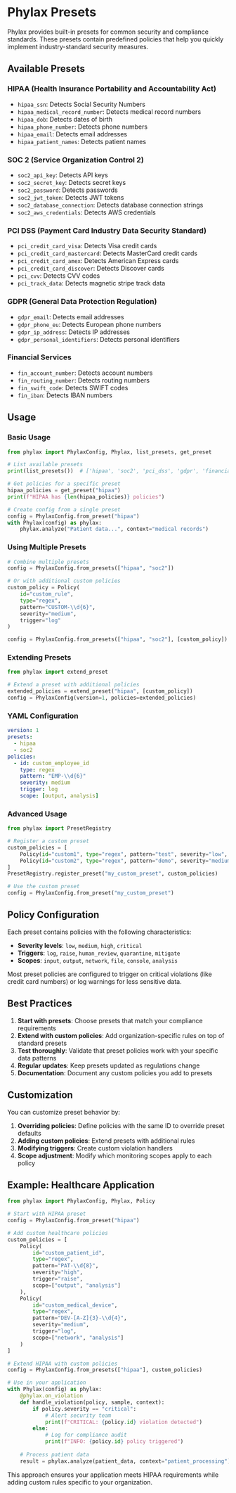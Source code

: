 # Phylax Presets

Phylax provides built-in presets for common security and compliance standards. These presets contain predefined policies that help you quickly implement industry-standard security measures.

## Available Presets

### HIPAA (Health Insurance Portability and Accountability Act)
- `hipaa_ssn`: Detects Social Security Numbers
- `hipaa_medical_record_number`: Detects medical record numbers
- `hipaa_dob`: Detects dates of birth
- `hipaa_phone_number`: Detects phone numbers
- `hipaa_email`: Detects email addresses
- `hipaa_patient_names`: Detects patient names

### SOC 2 (Service Organization Control 2)
- `soc2_api_key`: Detects API keys
- `soc2_secret_key`: Detects secret keys
- `soc2_password`: Detects passwords
- `soc2_jwt_token`: Detects JWT tokens
- `soc2_database_connection`: Detects database connection strings
- `soc2_aws_credentials`: Detects AWS credentials

### PCI DSS (Payment Card Industry Data Security Standard)
- `pci_credit_card_visa`: Detects Visa credit cards
- `pci_credit_card_mastercard`: Detects MasterCard credit cards
- `pci_credit_card_amex`: Detects American Express cards
- `pci_credit_card_discover`: Detects Discover cards
- `pci_cvv`: Detects CVV codes
- `pci_track_data`: Detects magnetic stripe track data

### GDPR (General Data Protection Regulation)
- `gdpr_email`: Detects email addresses
- `gdpr_phone_eu`: Detects European phone numbers
- `gdpr_ip_address`: Detects IP addresses
- `gdpr_personal_identifiers`: Detects personal identifiers

### Financial Services
- `fin_account_number`: Detects account numbers
- `fin_routing_number`: Detects routing numbers
- `fin_swift_code`: Detects SWIFT codes
- `fin_iban`: Detects IBAN numbers

## Usage

### Basic Usage

```python
from phylax import PhylaxConfig, Phylax, list_presets, get_preset

# List available presets
print(list_presets())  # ['hipaa', 'soc2', 'pci_dss', 'gdpr', 'financial']

# Get policies for a specific preset
hipaa_policies = get_preset("hipaa")
print(f"HIPAA has {len(hipaa_policies)} policies")

# Create config from a single preset
config = PhylaxConfig.from_preset("hipaa")
with Phylax(config) as phylax:
    phylax.analyze("Patient data...", context="medical records")
```

### Using Multiple Presets

```python
# Combine multiple presets
config = PhylaxConfig.from_presets(["hipaa", "soc2"])

# Or with additional custom policies
custom_policy = Policy(
    id="custom_rule",
    type="regex",
    pattern="CUSTOM-\\d{6}",
    severity="medium",
    trigger="log"
)

config = PhylaxConfig.from_presets(["hipaa", "soc2"], [custom_policy])
```

### Extending Presets

```python
from phylax import extend_preset

# Extend a preset with additional policies
extended_policies = extend_preset("hipaa", [custom_policy])
config = PhylaxConfig(version=1, policies=extended_policies)
```

### YAML Configuration

```yaml
version: 1
presets:
  - hipaa
  - soc2
policies:
  - id: custom_employee_id
    type: regex
    pattern: "EMP-\\d{6}"
    severity: medium
    trigger: log
    scope: [output, analysis]
```

### Advanced Usage

```python
from phylax import PresetRegistry

# Register a custom preset
custom_policies = [
    Policy(id="custom1", type="regex", pattern="test", severity="low", trigger="log"),
    Policy(id="custom2", type="regex", pattern="demo", severity="medium", trigger="log")
]
PresetRegistry.register_preset("my_custom_preset", custom_policies)

# Use the custom preset
config = PhylaxConfig.from_preset("my_custom_preset")
```

## Policy Configuration

Each preset contains policies with the following characteristics:

- **Severity levels**: `low`, `medium`, `high`, `critical`
- **Triggers**: `log`, `raise`, `human_review`, `quarantine`, `mitigate`
- **Scopes**: `input`, `output`, `network`, `file`, `console`, `analysis`

Most preset policies are configured to trigger on critical violations (like credit card numbers) or log warnings for less sensitive data.

## Best Practices

1. **Start with presets**: Choose presets that match your compliance requirements
2. **Extend with custom policies**: Add organization-specific rules on top of standard presets
3. **Test thoroughly**: Validate that preset policies work with your specific data patterns
4. **Regular updates**: Keep presets updated as regulations change
5. **Documentation**: Document any custom policies you add to presets

## Customization

You can customize preset behavior by:

1. **Overriding policies**: Define policies with the same ID to override preset defaults
2. **Adding custom policies**: Extend presets with additional rules
3. **Modifying triggers**: Create custom violation handlers
4. **Scope adjustment**: Modify which monitoring scopes apply to each policy

## Example: Healthcare Application

```python
from phylax import PhylaxConfig, Phylax, Policy

# Start with HIPAA preset
config = PhylaxConfig.from_preset("hipaa")

# Add custom healthcare policies
custom_policies = [
    Policy(
        id="custom_patient_id",
        type="regex",
        pattern="PAT-\\d{8}",
        severity="high",
        trigger="raise",
        scope=["output", "analysis"]
    ),
    Policy(
        id="custom_medical_device",
        type="regex",
        pattern="DEV-[A-Z]{3}-\\d{4}",
        severity="medium",
        trigger="log",
        scope=["network", "analysis"]
    )
]

# Extend HIPAA with custom policies
config = PhylaxConfig.from_presets(["hipaa"], custom_policies)

# Use in your application
with Phylax(config) as phylax:
    @phylax.on_violation
    def handle_violation(policy, sample, context):
        if policy.severity == "critical":
            # Alert security team
            print(f"CRITICAL: {policy.id} violation detected")
        else:
            # Log for compliance audit
            print(f"INFO: {policy.id} policy triggered")
    
    # Process patient data
    result = phylax.analyze(patient_data, context="patient_processing")
```

This approach ensures your application meets HIPAA requirements while adding custom rules specific to your organization.
